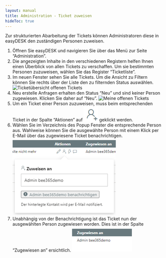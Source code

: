 ```yaml
---
layout: manual
title: Administration - Ticket zuweisen
hideToc: true
---
```


Zur strukturierten Abarbeitung der Tickets können Administratoren diese in easyDESK den zuständigen Personen zuweisen.

1. Öffnen Sie easyDESK und navigieren Sie über das Menü zur Seite “Administration”.
2. Die angezeigten Inhalte in den verschiedenen Registern helfen Ihnen einen Überblick von allen Tickets zu verschaffen. Um sie bestimmten Personen zuzuweisen, wählen Sie das Register “Ticketliste”.
3. Im neuen Fenster sehen Sie alle Tickets. Um die Ansicht zu Filtern können Sie rechts über der Liste den zu filternden Status auswählen.
![Ticketübersicht offenen Tickets](/docs/assets/images/beeConnect/beeConnect-easyDESK-TicketsÜbersicht.png)
4. Neu erstelle Anfragen erhalten den Status “Neu” und sind keiner Person zugewiesen. Klicken Sie daher auf “Neu”.
![Meine offenen Tickets](/docs/assets/images/beeConnect/beeConnect-easyDESK-TicketÜbersichtNeu.png)
5. Um ein Ticket einer Person zuzuweisen, muss beim entsprechenden Ticket in der Spalte “Aktionen” auf ![Symbol Person](/docs/assets/images/beeConnect/beeConnect-easyDESK-SymbolPerson.png) geklickt werden.
6. Wählen Sie im Verzeichnis des Popup Fenster die entsprechende Person aus. Wahlweise können Sie die ausgewählte Person mit einem Klick per E-Mail über das zugewiesene Ticket benachrichtigen.
![Zuweisen an](/docs/assets/images/beeConnect/beeConnect-easyDESK-TicketZuweisenAn.png)
7. Unabhängig von der Benachrichtigung ist das Ticket nun der ausgewählten Person zugewiesen worden. Dies ist in der Spalte “Zugewiesen an” ersichtlich.
![Zugewiesen an](/docs/assets/images/beeConnect/beeConnect-easyDESK-TicketZugewiesenAn.png)